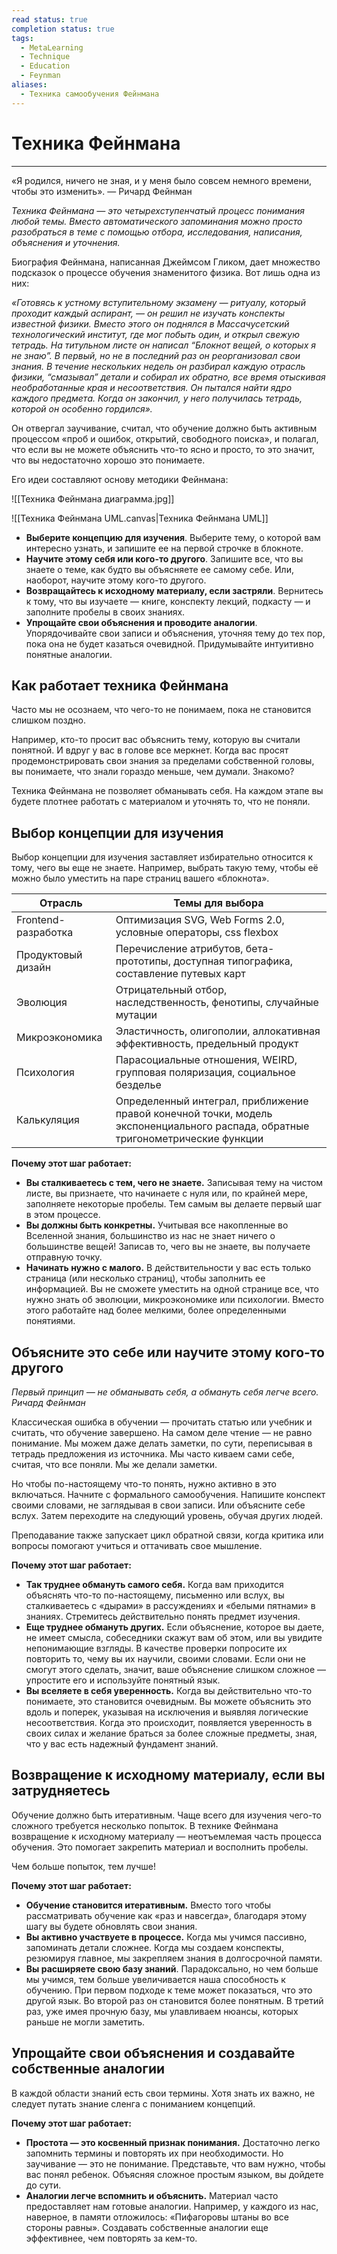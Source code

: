 ```yaml
---
read status: true
completion status: true
tags:
  - MetaLearning
  - Technique
  - Education
  - Feynman
aliases:
  - Техника самообучения Фейнмана
---
```

# Техника Фейнмана
---

«Я родился, ничего не зная, и у меня было совсем немного времени, чтобы это изменить». — Ричард Фейнман

*Техника Фейнмана — это четырехступенчатый процесс понимания любой темы. Вместо автоматического запоминания можно просто разобраться в теме с помощью отбора, исследования, написания, объяснения и уточнения.*

Биография Фейнмана, написанная Джеймсом Гликом, дает множество подсказок о процессе обучения знаменитого физика. Вот лишь одна из них:

*«Готовясь к устному вступительному экзамену — ритуалу, который проходит каждый аспирант, — он решил не изучать конспекты известной физики. Вместо этого он поднялся в Массачусетский технологический институт, где мог побыть один, и открыл свежую тетрадь. На титульном листе он написал “Блокнот вещей, о которых я не знаю”. В первый, но не в последний раз он реорганизовал свои знания. В течение нескольких недель он разбирал каждую отрасль физики, “смазывал” детали и собирал их обратно, все время отыскивая необработанные края и несоответствия. Он пытался найти ядро каждого предмета. Когда он закончил, у него получилась тетрадь, которой он особенно гордился».*

Он отвергал заучивание, считал, что обучение должно быть активным процессом «проб и ошибок, открытий, свободного поиска», и полагал, что если вы не можете объяснить что-то ясно и просто, то это значит, что вы недостаточно хорошо это понимаете.

Его идеи составляют основу методики Фейнмана:

![[Техника Фейнмана диаграмма.jpg]]

![[Техника Фейнмана UML.canvas|Техника Фейнмана UML]]

- **Выберите концепцию для изучения**. Выберите тему, о которой вам интересно узнать, и запишите ее на первой строчке в блокноте.
- **Научите этому себя или кого-то другого**. Запишите все, что вы знаете о теме, как будто вы объясняете ее самому себе. Или, наоборот, научите этому кого-то другого.
- **Возвращайтесь к исходному материалу, если застряли**. Вернитесь к тому, что вы изучаете — книге, конспекту лекций, подкасту — и заполните пробелы в своих знаниях.
- **Упрощайте свои объяснения и проводите аналогии**. Упорядочивайте свои записи и объяснения, уточняя тему до тех пор, пока она не будет казаться очевидной. Придумывайте интуитивно понятные аналогии.


## **Как работает техника Фейнмана**

Часто мы не осознаем, что чего-то не понимаем, пока не становится слишком поздно.

Например, кто-то просит вас объяснить тему, которую вы считали понятной. И вдруг у вас в голове все меркнет. Когда вас просят продемонстрировать свои знания за пределами собственной головы, вы понимаете, что знали гораздо меньше, чем думали. Знакомо?

Техника Фейнмана не позволяет обманывать себя. На каждом этапе вы будете плотнее работать с материалом и уточнять то, что не поняли.



## **Выбор концепции для изучения**

Выбор концепции для изучения заставляет избирательно относится к тому, чего вы еще не знаете. Например, выбрать такую тему, чтобы её можно было уместить на паре страниц вашего «блокнота».

| Отрасль             | Темы для выбора                                                                                                                 |
| ------------------- | ------------------------------------------------------------------------------------------------------------------------------- |
| Frontend-разработка | Оптимизация SVG, Web Forms 2.0, условные операторы, css flexbox                                                                 |
| Продуктовый дизайн  | Перечисление атрибутов, бета-прототипы, доступная типографика, составление путевых карт                                         |
| Эволюция            | Отрицательный отбор, наследственность, фенотипы, случайные мутации                                                              |
| Микроэкономика      | Эластичность, олигополии, аллокативная эффективность, предельный продукт                                                        |
| Психология          | Парасоциальные отношения, WEIRD, групповая поляризация, социальное безделье                                                     |
| Калькуляция         | Определенный интеграл, приближение правой конечной точки, модель экспоненциального распада, обратные тригонометрические функции |

**Почему этот шаг работает:**

- **Вы сталкиваетесь с тем, чего не знаете.** Записывая тему на чистом листе, вы признаете, что начинаете с нуля или, по крайней мере, заполняете некоторые пробелы. Тем самым вы делаете первый шаг в этом процессе.
- **Вы должны быть конкретны.** Учитывая все накопленные во Вселенной знания, большинство из нас не знает ничего о большинстве вещей! Записав то, чего вы не знаете, вы получаете отправную точку.
- **Начинать нужно с малого.** В действительности у вас есть только страница (или несколько страниц), чтобы заполнить ее информацией. Вы не сможете уместить на одной странице все, что нужно знать об эволюции, микроэкономике или психологии. Вместо этого работайте над более мелкими, более определенными понятиями.



## **Объясните это себе или научите этому кого-то другого**

*Первый принцип — не обманывать себя, а обмануть себя легче всего. Ричард Фейнман*

Классическая ошибка в обучении — прочитать статью или учебник и считать, что обучение завершено. На самом деле чтение — не равно понимание. Мы можем даже делать заметки, по сути, переписывая в тетрадь предложения из источника. Мы часто киваем сами себе, считая, что все поняли. Мы же делали заметки.

Но чтобы по-настоящему что-то понять, нужно активно в это включаться. Начните с формального самообучения. Напишите конспект своими словами, не заглядывая в свои записи. Или объясните себе вслух. Затем переходите на следующий уровень, обучая других людей.

Преподавание также запускает цикл обратной связи, когда критика или вопросы помогают учиться и оттачивать свое мышление.

**Почему этот шаг работает:**

- **Так труднее обмануть самого себя.** Когда вам приходится объяснять что-то по-настоящему, письменно или вслух, вы сталкиваетесь с «дырами» в рассуждениях и «белыми пятнами» в знаниях. Стремитесь действительно понять предмет изучения.
- **Еще труднее обмануть других.** Если объяснение, которое вы даете, не имеет смысла, собеседники скажут вам об этом, или вы увидите непонимающие взгляды. В качестве проверки попросите их повторить то, чему вы их научили, своими словами. Если они не смогут этого сделать, значит, ваше объяснение слишком сложное — упростите его и используйте понятный язык.
- **Вы вселяете в себя уверенность.** Когда вы действительно что-то понимаете, это становится очевидным. Вы можете объяснить это вдоль и поперек, указывая на исключения и выявляя логические несоответствия. Когда это происходит, появляется уверенность в своих силах и желание браться за более сложные предметы, зная, что у вас есть надежный фундамент знаний.



## **Возвращение к исходному материалу, если вы затрудняетесь**

Обучение должно быть итеративным. Чаще всего для изучения чего-то сложного требуется несколько попыток. В технике Фейнмана возвращение к исходному материалу — неотъемлемая часть процесса обучения. Это помогает закрепить материал и восполнить пробелы.

Чем больше попыток, тем лучше!

**Почему этот шаг работает:**

- **Обучение становится итеративным.** Вместо того чтобы рассматривать обучение как «раз и навсегда», благодаря этому шагу вы будете обновлять свои знания.
- **Вы активно участвуете в процессе.** Когда мы учимся пассивно, запоминать детали сложнее. Когда мы создаем конспекты, резюмируя главное, мы закрепляем знания в долгосрочной памяти.
- **Вы расширяете свою базу знаний**. Парадоксально, но чем больше мы учимся, тем больше увеличивается наша способность к обучению. При первом подходе к теме может показаться, что это другой язык. Во второй раз он становится более понятным. В третий раз, уже имея прочную базу, мы улавливаем нюансы, которых раньше не могли заметить.



## **Упрощайте свои объяснения и создавайте собственные аналогии**

В каждой области знаний есть свои термины. Хотя знать их важно, не следует путать знание сленга с пониманием концепций.

**Почему этот шаг работает:**

- **Простота — это косвенный признак понимания.** Достаточно легко запомнить термины и повторять их при необходимости. Но заучивание — это не понимание. Представьте, что вам нужно, чтобы вас понял ребенок. Объясняя сложное простым языком, вы дойдете до сути.
- **Аналогии легче вспомнить и объяснить.** Материал часто предоставляет нам готовые аналогии. Например, у каждого из нас, наверное, в памяти отложилось: «Пифагоровы штаны во все стороны равны». Создавать собственные аналогии еще эффективнее, чем повторять за кем-то.
